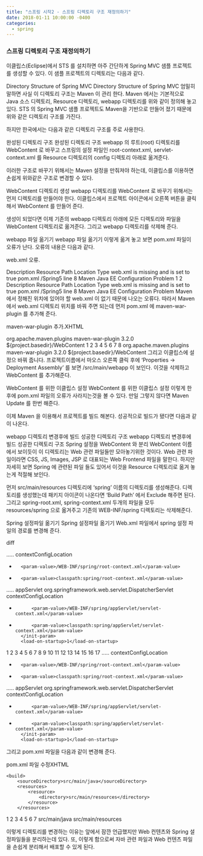 ```yaml
---
title: "스프링 시작2 - 스프링 디렉토리 구조 재정의하기"
date: 2018-01-11 10:00:00 -0400
categories: 
  - spring
---
```



### 스프링 디렉토리 구조 재정의하기 ###

이클립스(Eclipse)에서 STS 를 설치하면 아주 간단하게 Spring MVC 샘플 프로젝트를 생성할 수 있다. 이 샘플 프로젝트의 디렉토리는 다음과 같다.

Directory Structure of Spring MVC
Directory Structure of Spring MVC
엄밀히 말하면 사실 이 디렉토리 구조는 Maven 이 관리 한다. Maven 에서는 기본적으로 Java 소스 디렉토리, Resource 디렉토리, webapp 디렉토리를 위와  같이 정의해 놓고 있다. STS 의 Spring MVC 샘플 프로젝트도 Maven을 기반으로 만들어 졌기 때문에 위와 같은 디렉토리 구조를 가진다.

하지만 한국에서는 다음과 같은 디렉토리 구조를 주로  사용한다.

완성된 디렉토리 구조
완성된 디렉토리 구조
webapp 의 루트(root) 디렉토리를 WebContent 로 바꾸고 스프링의 설정 파일인 root-context.xml, servlet-context.xml 를 Resource 디렉토리의 config 디렉토리 아래로 옮겨준다.

이러한 구조로 바꾸기 위해서는 Maven 설정을 만줘져야 하는데, 이클립스를 이용하면 손쉽게 위와같은 구조로 변경할 수 있다.

WebContent 디렉토리 생성
webapp 디렉토리를 WebContent 로 바꾸기 위해서는 먼저 디렉토리를 만들어야 한다. 이클립스에서 프로젝트 아이콘에서 오른쪽 버튼을 클릭해서 WebContent 를 만들어 준다.

생성이 되었다면 이제 기존의 webapp 디렉토리 아래에 모든 디렉토리와 파일을 WebContent 디렉토리로 옮겨준다. 그리고 webapp 디렉토리를 삭제해 준다.

webapp 파일 옮기기
webapp 파일 옮기기
이렇게 옮겨 놓고 보면 pom.xml 파일이 오류가 난다. 오류의 내용은 다음과 같다.

web.xml 오류.

Description	Resource	Path	Location	Type
web.xml is missing and <failOnMissingWebXml> is set to true	pom.xml	/Spring5	line 8	Maven Java EE Configuration Problem
1
2
Description	Resource	Path	Location	Type
web.xml is missing and <failOnMissingWebXml> is set to true	pom.xml	/Spring5	line 8	Maven Java EE Configuration Problem
Maven 에서 정해진 위치에 있어야 할 web.xml 이 없기 때문에 나오는 오류다. 따라서 Maven 에서 web.xml 디렉토리 위치를 바꿔 주면 되는데 먼저 pom.xml 에 maven-war-plugin 를 추가해 준다.

maven-war-plugin 추가.XHTML

<plugin>
	<groupId>org.apache.maven.plugins</groupId>
	<artifactId>maven-war-plugin</artifactId>
	<version>3.2.0</version>
	<configuration>
		<warSourceDirectory>${project.basedir}/WebContent</warSourceDirectory>
	</configuration>
</plugin>
1
2
3
4
5
6
7
8
<plugin>
	<groupId>org.apache.maven.plugins</groupId>
	<artifactId>maven-war-plugin</artifactId>
	<version>3.2.0</version>
	<configuration>
		<warSourceDirectory>${project.basedir}/WebContent</warSourceDirectory>
	</configuration>
</plugin>
그리고 이클립스에 설정으 바꿔 줍니다. 프로젝트이름에서 마오스 오른쪽 클릭 후에 ‘Properties -> Deployment Assembly’ 를 보면 /src/main/webapp 이 보인다. 이것을 삭제하고 WebContent 를 추가해준다.

WebContent 를 위한 이클립스 설정
WebContent 를 위한 이클립스 설정
이렇게 한 후에 pom.xml 파일의 오류가 사라지는것을 볼 수 있다. 만일 그렇지 않다면 Maven Update 를 한번 해준다.

이제 Maven 을 이용해서 프로젝트를 빌드 해본다. 성공적으로 빌드가 됐다면 다음과 같이 나온다.

webapp 디렉토리 변경후에 빌드 성공한 디렉토리 구조
webapp 디렉토리 변경후에 빌드 성공한 디렉토리 구조
Spring 설정을 WebContent 와 분리
WebContent 이름에서 보이듯이 이 디렉토리는 Web 관련 파일들만 모아놓기위한 것이다. Web 관련 파일이라면 CSS, JS, Images, JSP 로 대표되는 Web Frontend 파일을 말한다. 하지만 자세히 보면 Spring 에 관련된 파일 들도 있어서 이것을 Resource 디렉토리로 옮겨 놓는게 적절해 보인다.

먼저 src/main/resources 디렉토리에 ‘spring’ 이름의 디렉토리를 생성해준다. 디렉토리를 생성했는데 패키지 아이콘이 나온다면 ‘Build Path’ 에서 Exclude 해주면 된다. 그리고 spring-root.xml, spring-context.xml 두개의 파일을 모두 resources/spring 으로 옮겨주고 기존의 WEB-INF/spring 디렉토리는 삭제해준다.

Spring 설정파일 옮기기
Spring 설정파일 옮기기
Web.xml 파일에서 spring 설정 파일의 경로를 변경해 준다.

diff

.....
	<context-param>
		<param-name>contextConfigLocation</param-name>
-		<param-value>/WEB-INF/spring/root-context.xml</param-value>
+		<param-value>classpath:spring/root-context.xml</param-value>
	</context-param>
.....
	<servlet>
		<servlet-name>appServlet</servlet-name>
		<servlet-class>org.springframework.web.servlet.DispatcherServlet</servlet-class>
		<init-param>
			<param-name>contextConfigLocation</param-name>
-			<param-value>/WEB-INF/spring/appServlet/servlet-context.xml</param-value>
+			<param-value>classpath:spring/appServlet/servlet-context.xml</param-value>
		</init-param>
		<load-on-startup>1</load-on-startup>
	</servlet>
1
2
3
4
5
6
7
8
9
10
11
12
13
14
15
16
17
.....
	<context-param>
		<param-name>contextConfigLocation</param-name>
-		<param-value>/WEB-INF/spring/root-context.xml</param-value>
+		<param-value>classpath:spring/root-context.xml</param-value>
	</context-param>
.....
	<servlet>
		<servlet-name>appServlet</servlet-name>
		<servlet-class>org.springframework.web.servlet.DispatcherServlet</servlet-class>
		<init-param>
			<param-name>contextConfigLocation</param-name>
-			<param-value>/WEB-INF/spring/appServlet/servlet-context.xml</param-value>
+			<param-value>classpath:spring/appServlet/servlet-context.xml</param-value>
		</init-param>
		<load-on-startup>1</load-on-startup>
	</servlet>
그리고 pom.xml 파일을 다음과 같이 변경해 준다.

pom.xml 파일 수정XHTML

    <build>
		<sourceDirectory>src/main/java</sourceDirectory>
		<resources>
			<resource>
				<directory>src/main/resources</directory>
			</resource>
		</resources>
1
2
3
4
5
6
7
    <build>
		<sourceDirectory>src/main/java</sourceDirectory>
		<resources>
			<resource>
				<directory>src/main/resources</directory>
			</resource>
		</resources>
 

이렇게 디렉토리를 변경하는 이유는 앞에서 잠깐 언급했지만 Web 컨텐츠와 Spring 설정파일들을 분리하는데 있다. 또, 이렇게 함으로써 자바 관련 파일과 Web 컨텐츠 파일을 손쉽게 분리해서 배포할 수 있게 된다.

